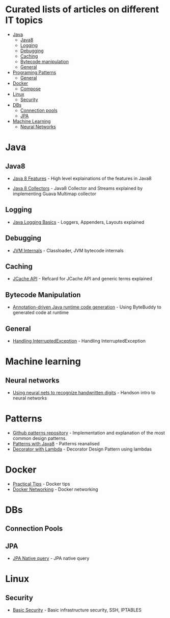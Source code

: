 # Curated lists of articles on different IT topics

- [Java](#java)
    - [Java8](#java8)
    - [Logging](#logging)
    - [Debugging](#debugging)
    - [Caching](#caching)
    - [Bytecode manipulation](#bytecode-manipulation)
    - [General](#general)
- [Programing Patterns](#patterns)    
    - [General](#general)
- [Docker](#docker)
    - [Compose](#compose)
- [Linux](#linux)
    - [Security](#security)
- [DBs](#database)
    - [Connection pools](#ancients)
    - [JPA](#jpa)
- [Machine Learning](#machine-learning)
    - [Neural Networks](#neural-networks)
    
    
# Java    

## Java8

* [Java 8 Features](http://winterbe.com/posts/2014/03/16/java-8-tutorial/) - High level explainations of the features in Java8
  
* [Java 8 Collectors](http://codingjunkie.net/guava-and-java8-collectors/) - Java8 Collector and Streams explained by implementing Guava Multimap collector

## Logging
 * [Java Logging Basics](https://www.loggly.com/ultimate-guide/java-logging-basics/) - Loggers, Appenders, Layouts explained

## Debugging
 * [JVM Internals](http://www.cubrid.org/blog/dev-platform/understanding-jvm-internals/) - Classloader, JVM bytecode internals   

## Caching
 * [JCache API](https://dzone.com/refcardz/java-caching) - Refcard for JCache API and generic terms explained

## Bytecode Manipulation

* [Annotation-driven Java runtime code generation](http://zeroturnaround.com/rebellabs/how-my-new-friend-byte-buddy-enables-annotation-driven-java-runtime-code-generation) - Using ByteBuddy to generated code at runtime


## General
 * [Handling InterruptedException](http://www.ibm.com/developerworks/library/j-jtp05236/) - Handling InterruptedException

# Machine learning

## Neural networks
* [Using neural nets to recognize handwritten digits](http://neuralnetworksanddeeplearning.com/chap1.html) - Handson intro to neural networks

# Patterns
* [Github patterns repository](https://github.com/iluwatar/java-design-patterns) - Implementation and explanation of the most common design patterns.
* [Patterns with Java8](https://www.youtube.com/watch?v=-k2X7guaArU) - Patterns reanalised 
* [Decorator with Lambda](http://www.javaadvent.com/2015/12/decorator-design-pattern-using-lambdas.html) - Decorator Design Pattern using lambdas

# Docker
* [Practical Tips](http://www.smartjava.org/content/10-practical-docker-tips-day-day-docker-usage) - Docker tips
* [Docker Networking](https://docs.docker.com/engine/userguide/networking/dockernetworks/) - Docker networking

# DBs

## Connection Pools


## JPA
* [JPA Native query](http://www.thoughts-on-java.org/jpa-native-queries/) - JPA native query

# Linux

## Security
* [Basic Security](http://blog.mailgun.com/security-guide-basic-infrastructure-security/) - Basic infrastructure security, SSH, IPTABLES
